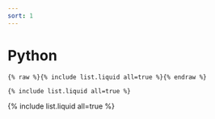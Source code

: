 ```yaml
---
sort: 1
---
```


# Python

```
{% raw %}{% include list.liquid all=true %}{% endraw %}

{% include list.liquid all=true %}
```

{% include list.liquid all=true %}

